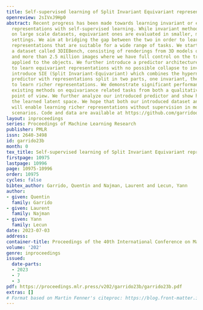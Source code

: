 ```yaml
---
title: Self-supervised learning of Split Invariant Equivariant representations
openreview: 2sIVxJ9Hp0
abstract: Recent progress has been made towards learning invariant or equivariant
  representations with self-supervised learning. While invariant methods are evaluated
  on large scale datasets, equivariant ones are evaluated in smaller, more controlled,
  settings. We aim at bridging the gap between the two in order to learn more diverse
  representations that are suitable for a wide range of tasks. We start by introducing
  a dataset called 3DIEBench, consisting of renderings from 3D models over 55 classes
  and more than 2.5 million images where we have full control on the transformations
  applied to the objects. We further introduce a predictor architecture based on hypernetworks
  to learn equivariant representations with no possible collapse to invariance. We
  introduce SIE (Split Invariant-Equivariant) which combines the hypernetwork-based
  predictor with representations split in two parts, one invariant, the other equivariant,
  to learn richer representations. We demonstrate significant performance gains over
  existing methods on equivariance related tasks from both a qualitative and quantitative
  point of view. We further analyze our introduced predictor and show how it steers
  the learned latent space. We hope that both our introduced dataset and approach
  will enable learning richer representations without supervision in more complex
  scenarios. Code and data are available at https://github.com/garridoq/SIE.
layout: inproceedings
series: Proceedings of Machine Learning Research
publisher: PMLR
issn: 2640-3498
id: garrido23b
month: 0
tex_title: Self-supervised learning of Split Invariant Equivariant representations
firstpage: 10975
lastpage: 10996
page: 10975-10996
order: 10975
cycles: false
bibtex_author: Garrido, Quentin and Najman, Laurent and Lecun, Yann
author:
- given: Quentin
  family: Garrido
- given: Laurent
  family: Najman
- given: Yann
  family: Lecun
date: 2023-07-03
address: 
container-title: Proceedings of the 40th International Conference on Machine Learning
volume: '202'
genre: inproceedings
issued:
  date-parts:
  - 2023
  - 7
  - 3
pdf: https://proceedings.mlr.press/v202/garrido23b/garrido23b.pdf
extras: []
# Format based on Martin Fenner's citeproc: https://blog.front-matter.io/posts/citeproc-yaml-for-bibliographies/
---
```

